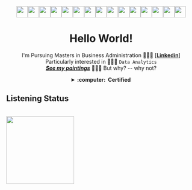 <div style="text-align: center;">
  <img src="https://media.giphy.com/media/EEfjNSvFOnsMBtwSIw/giphy.gif" height="30"><img src="https://media.giphy.com/media/3IcbXNHDIZQRy/giphy.gif" height="30"><img src="https://media.giphy.com/media/Hh2eCJrqIhAWKQVNS6/giphy.gif" height="30"><img src="https://media.giphy.com/media/RlN0iTfRZ8Mm0iba4Z/giphy.gif" height="30"><img src="https://media.giphy.com/media/QWrCFpI965negKDo0n/giphy.gif" height="30"><img src="https://media.giphy.com/media/pO7zbu1sji31eI0bKs/giphy.gif" height="30"><img src="https://media.giphy.com/media/2YjZ5VQ3mTa4H5gQx1/giphy.gif" height="30"><img src="https://media.giphy.com/media/bh9uUHXj6xMRhMkRJg/giphy.gif" height="30"><img src="https://media.giphy.com/media/vRz8PBuHHjz9ijcGbj/giphy.gif" height="30"><img src="https://media.giphy.com/media/d8SMqAtm3D9bYfOtcs/giphy.gif" height="30"><img src="https://media.giphy.com/media/tUfJcOEby7HhMt3HiC/giphy.gif" height="30"><img src="https://media.giphy.com/media/o26G1cu4MCPQki9Iyp/giphy.gif" height="30"><img src="https://media.giphy.com/media/BCGsHs6DDaJr2/giphy.gif" height="30"><img src="https://media.giphy.com/media/DgW5OlRT8meHfn1o4t/giphy.gif" height="30"><img src="https://media.giphy.com/media/jVC6sJt4qbWAucgO2I/giphy.gif" height="30">
</div>
<div style="text-align: center;">
  <h1
      <strong> Hello World!
  </strong>
  </h1>
</div>
<div style="text-align: center;">
  <p style="text-align: center;">
    I'm Pursuing Masters in Business Administration 👩🏽&zwj;🎓 [<a href="https://www.linkedin.com/in/aadiiy/" rel="nofollow"><strong>Linkedin</strong></a>]<br>Particularly interested in 👩🏽&zwj;💻&nbsp;<code>Data Analytics</code><br><a href="https://www.instagram.com/buburuzah/" rel="nofollow"><em><strong>See my paintings</strong></em></a>&nbsp;👩🏽&zwj;🎨 But why? -- why not?
  </p>
</div>
<details style="text-align: center;">
  <summary style="text-align: center;">
    <strong>
      :computer: &nbsp;Certified
    </strong>
  </summary>
  <br>
  <div style="text-align: center;">
    <a href="https://www.credly.com/badges/197b5887-fbf6-428e-888e-d9f7be81cc36/public_url" target="blank"><img src="https://user-images.githubusercontent.com/121610357/212710770-f93e7dee-95ec-4be1-9a00-12f37fe3ba0c.png" alt="Data Analysis with Python" width="90" align="center"></a>&nbsp;<a href="https://www.credly.com/badges/bc29df3a-361f-4d86-a49d-4e89ebb26a40/public_url" target="blank"><img src="https://user-images.githubusercontent.com/121610357/212711128-6171a647-b028-4877-8302-b7b1c1a4cb15.png" alt="Data Visualization with Python" width="90" align="center"></a>&nbsp;<a href="https://www.credly.com/badges/1c93a6e4-d881-491c-91dd-69697ad1580c/public_url" target="blank"><img src="https://user-images.githubusercontent.com/121610357/212707630-49ef1c8d-8de6-48a9-be31-68941f8ab21a.png" alt="Databases and SQL for Data Science" width="90" align="center"></a
  </div>
  <br>
  <div style="text-align: center;"><a href="https://www.python.org/" target="_blank" rel="noopener noreferrer"><img src="https://cdn.jsdelivr.net/gh/devicons/devicon/icons/python/python-original-wordmark.svg" alt="python" height="30"></a>&nbsp;<a href="https://www.sqlite.org/index.html" target="_blank" rel="noopener noreferrer"><img src="https://cdn.jsdelivr.net/gh/devicons/devicon/icons/sqlite/sqlite-original-wordmark.svg" alt="sqlite" height="30"></a>&nbsp;<a href="https://jupyter.org/" rel="noreferrer"><img src="https://cdn.jsdelivr.net/gh/devicons/devicon/icons/jupyter/jupyter-original-wordmark.svg" alt="jupyter" height="30"> </a>
  </div>
</details>
    
<div style="text-align: left;">
  <h2 style="text-align: left;">
    Listening Status
  </h2>
  <br>
  <img style="float: left;" src="https://spotify-github-profile.vercel.app/api/view?uid=fmoqv38s4oo6pq4o0hp1ifyb2&amp;cover_image=false&amp;theme=default" width="180"></div>
